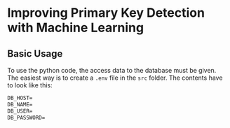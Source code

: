 <!-- Ltex: language=en-US -->

# Improving Primary Key Detection with Machine Learning

## Basic Usage

To use the python code, the access data to the database must be given. The easiest way is to create a `.env` file in the `src` folder.
The contents have to look like this:

```txt
DB_HOST=
DB_NAME=
DB_USER=
DB_PASSWORD=
```
